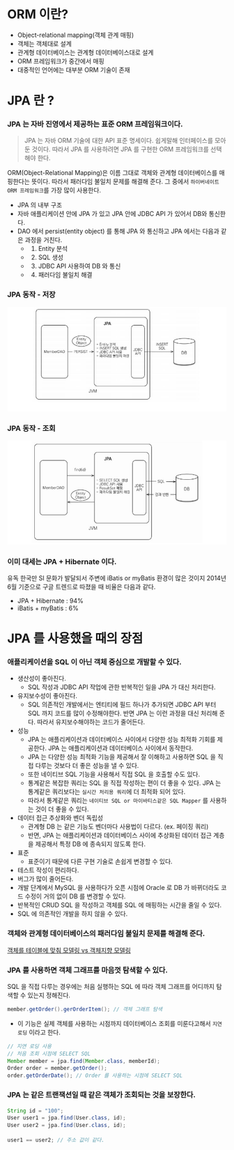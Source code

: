 # ORM 이란?

- Object-relational mapping(객체 관계 매핑)
- 객체는 객체대로 설계
- 관계형 데이터베이스는 관계형 데이터베이스대로 설계
- ORM 프레임워크가 중간에서 매핑
- 대중적인 언어에는 대부분 ORM 기술이 존재

# JPA 란 ?

### JPA 는 자바 진영에서 제공하는 표준 ORM 프레임워크이다.

> JPA 는 자바 ORM 기술에 대한 API 표준 명세이다. 쉽게말해 인터페이스를 모아둔 것이다. 따라서 JPA 를 사용하려면 JPA 를 구현한 ORM 프레임워크를 선택해야 한다.

ORM(Object-Relational Mapping)은 이름 그대로 객체와 관계형 데이터베이스를 매핑한다는 뜻이다. 따라서 패러다임 불일치 문제를 해결해 준다. 그 중에서 `하이버네이트 ORM 프레임워크`를 가장 많이 사용한다.

- JPA 의 내부 구조
 - 자바 애플리케이션 안에 JPA 가 있고 JPA 안에 JDBC API 가 있어서 DB와 통신한다.
 - DAO 에서 persist(entity object) 를 통해 JPA 와 통신하고 JPA 에서는 다음과 같은 과정을 거친다.
   - 1. Entity 분석
   - 2. SQL 생성
   - 3. JDBC API 사용하여 DB 와 통신
   - 4. 패러다임 불일치 해결

### JPA 동작 - 저장

![JPA](basic/images/jpa1.JPG)

### JPA 동작 - 조회

![JPA](basic/images/jpa2.JPG)

### 이미 대세는 JPA + Hibernate 이다.

유독 한국만 SI 문화가 발달되서 주변에 iBatis or myBatis 환경이 많은 것이지 2014년 6월 기준으로 구글 트렌드로 따졌을 때 비율은 다음과 같다.

- JPA + Hibernate : 94%
- iBatis + myBatis : 6%

# JPA 를 사용했을 때의 장점

### 애플리케이션을 SQL 이 아닌 객체 중심으로 개발할 수 있다.

- 생산성이 좋아진다.
  - SQL 작성과 JDBC API 작업에 관한 반복적인 일을 JPA 가 대신 처리한다.
- 유지보수성이 좋아진다.
  - SQL 의존적인 개발에서는 엔티티에 필드 하나가 추가되면 JDBC API 부터 SQL 까지 코드를 많이 수정해야한다. 반면 JPA 는 이런 과정을 대신 처리해 준다. 따라서 유지보수해야하는 코드가 줄어든다.
- 성능
  - JPA 는 애플리케이션과 데이터베이스 사이에서 다양한 성능 최적화 기회를 제공한다. JPA 는 애플리케이션과 데이터베이스 사이에서 동작한다.
  - JPA 는 다양한 성능 최적화 기능을 제공해서 잘 이해하고 사용하면 SQL 을 직접 다루는 것보다 더 좋은 성능을 낼 수 있다.
  - 또한 네이티브 SQL 기능을 사용해서 직접 SQL 을 호출할 수도 있다.
  - 통계같은 복잡한 쿼리는 SQL 을 직접 작성하는 편이 더 좋을 수 있다. JPA 는 통계같은 쿼리보다는 `실시간 처리용 쿼리`에 더 최적화 되어 있다.
  - 따라서 통계같은 쿼리는 `네이티브 SQL or 마이바티스같은 SQL Mapper` 를 사용하는 것이 더 좋을 수 있다.
- 데이터 접근 추상화와 벤더 독립성
  - 관계형 DB 는 같은 기능도 벤더마다 사용법이 다르다. (ex. 페이징  쿼리)
  - 반면, JPA 는 애플리케이션과 데이터베이스 사이에 추상화된 데이터 접근 계층을 제공해서 특정 DB 에 종속되지 않도록 한다.
- 표준
  - 표준이기 때문에 다른 구현 기술로 손쉽게 변경할 수 있다.
- 테스트 작성이 편리하다.
- 버그가 많이 줄어든다.
- 개발 단계에서 MySQL 을 사용하다가 오픈 시점에 Oracle 로 DB 가 바뀌더라도 코드 수정이 거의 없이 DB 를 변경할 수 있다.
- 반복적인 CRUD SQL 을 작성하고 객체를 SQL 에 매핑하는 시간을 줄일 수 있다.
- SQL 에 의존적인 개발을 하지 않을 수 있다.

### 객체와 관계형 데이터베이스의 패러다임 불일치 문제를 해결해 준다.

[객체를 테이블에 맞춰 모델링 vs 객체지향 모델링](https://github.com/BAEKJungHo/JPA/blob/main/basic/03.%20%EA%B0%9D%EC%B2%B4%EC%A7%80%ED%96%A5%20%EB%AA%A8%EB%8D%B8%EB%A7%81.md)

### JPA 를 사용하면 객체 그래프를 마음껏 탐색할 수 있다.

SQL 을 직접 다루는 경우에는 처음 실행하는 SQL 에 따라 객체 그래프를 어디까지 탐색할 수 있는지 정해진다.

```java
member.getOrder().gerOrderItem(); // 객체 그래프 탐색
```

- 이 기능은 실제 객체를 사용하는 시점까지 데이터베이스 조회를 미룬다고해서 `지연 로딩` 이라고 한다.

```java
// 지연 로딩 사용
// 처음 조회 시점에 SELECT SQL
Member member = jpa.find(Member.class, memberId);
Order order = member.getOrder();
order.getOrderDate(); // Order 를 사용하는 시점에 SELECT SQL
```

### JPA 는 같은 트랜잭션일 때 같은 객체가 조회되는 것을 보장한다.

```java
String id = "100";
User user1 = jpa.find(User.class, id);
User user2 = jpa.find(User.class, id);

user1 == user2; // 주소 값이 같다.
```
